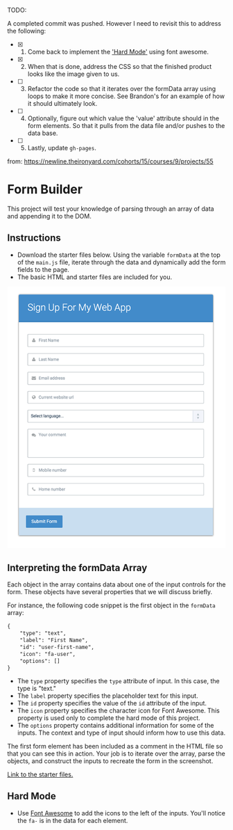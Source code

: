 TODO:

A completed commit was pushed. However I need to revisit this to address the following:
- [X] 1. Come back to implement the ['Hard Mode'](#hard-mode) using font awesome.
- [X] 2. When that is done, address the CSS so that the finished product looks like the image given to us.
- [ ] 3. Refactor the code so that it iterates over the formData array using loops to make it more concise. See Brandon's for an example of how it should ultimately look.
- [ ] 4. Optionally, figure out which value the 'value' attribute should in the form elements. So that it pulls from the data file and/or pushes to the data base.
- [ ] 5. Lastly, update `gh-pages`.

from: https://newline.theironyard.com/cohorts/15/courses/9/projects/55

# Form Builder
This project will test your knowledge of parsing through an array of data and appending it to the DOM.

## Instructions

* Download the starter files below. Using the variable `formData` at the top of the `main.js` file, iterate through the data and dynamically add the form fields to the page.
* The basic HTML and starter files are included for you.

![Image of what it needs to look like. (Link is broken.)](./images/d9868595-full.png)

## Interpreting the formData Array

Each object in the array contains data about one of the input controls for the form. These objects have several properties that we will discuss briefly.

For instance, the following code snippet is the first object in the `formData` array:

```
{    
    "type": "text",
    "label": "First Name",
    "id": "user-first-name",
    "icon": "fa-user",
    "options": []
}
```

* The `type` property specifies the `type` attribute of input. In this case, the type is "text."
* The `label` property specifies the placeholder text for this input.
* The `id` property specifies the value of the `id` attribute of the input.
* The `icon` property specifies the character icon for Font Awesome. This property is used only to complete the hard mode of this project.
* The `options` property contains additional information for some of the inputs. The context and type of input should inform how to use this data.

The first form element has been included as a comment in the HTML file so that you can see this in action. Your job is to iterate over the array, parse the objects, and construct the inputs to recreate the form in the screenshot.

[Link to the starter files.](https://github.com/JamieBort/FormBuilder/tree/master/SourceFiles/starter_files)

## Hard Mode

* Use [Font Awesome](http://fontawesome.io/) to add the icons to the left of the inputs. You'll notice the `fa-` is in the data for each element.
